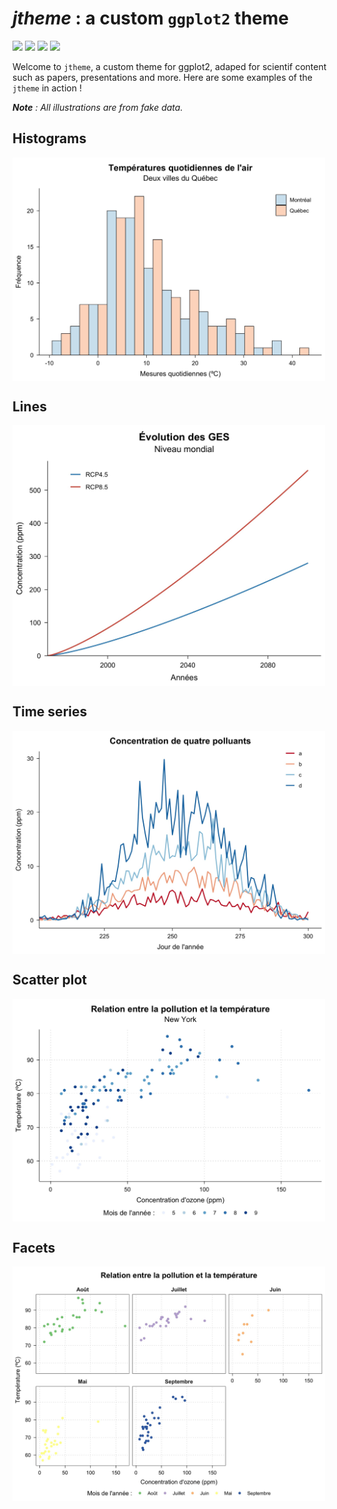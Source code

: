 ***jtheme*** : a custom `ggplot2` theme
================================================================================

![](https://img.shields.io/badge/life_cycle-maturing-blue)
![](https://img.shields.io/badge/release_version-0.0.1-inactive)
![](https://img.shields.io/badge/docs-0%25-red)
![](https://img.shields.io/badge/tests-0%25-black)

Welcome to `jtheme`, a custom theme for ggplot2, adaped for scientif content such as papers, presentations and more. Here are some examples of the `jtheme` in action !

***Note** : All illustrations are from fake data.*

## Histograms

<img src = "_plots/fig_1_rect.jpg" width = "500px" align = "center">

## Lines

<img src = "_plots/fig_2_squared.jpg" width = "500px" align = "center">

## Time series

<img src = "_plots/fig_3_rect.jpg" width = "500px" align = "center">

## Scatter plot

<img src = "_plots/fig_4_rect.jpg" width = "500px" align = "center">

## Facets

<img src = "_plots/fig_5_rectbig.jpg" width = "500px" align = "center">

